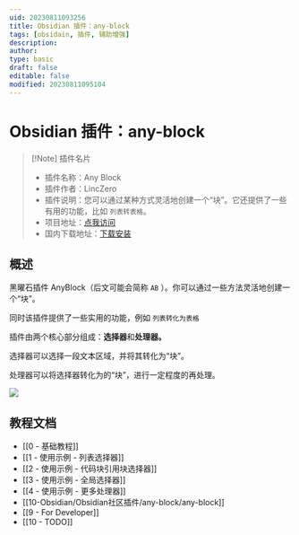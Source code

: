 ```yaml
---
uid: 20230811093256
title: Obsidian 插件：any-block
tags: [obsidain, 插件, 辅助增强]
description: 
author: 
type: basic
draft: false
editable: false
modified: 20230811095104
---
```


# Obsidian 插件：any-block

> [!Note] 插件名片
> - 插件名称：Any Block
> - 插件作者：LincZero
> - 插件说明：您可以通过某种方式灵活地创建一个“块”。它还提供了一些有用的功能，比如 `列表转表格`。
> - 项目地址：[点我访问](https://github.com/LincZero/obsidian-any-block)
> - 国内下载地址：[下载安装](https://pkmer.cn/products/plugin/pluginMarket/?any-block)

## 概述

黑曜石插件 AnyBlock（后文可能会简称 `AB` ）。你可以通过一些方法灵活地创建一个“块”。

同时该插件提供了一些实用的功能，例如 `列表转化为表格`

插件由两个核心部分组成：**选择器**和**处理器。**

选择器可以选择一段文本区域，并将其转化为“块”。

处理器可以将选择器转化为的“块”，进行一定程度的再处理。

![](https://cdn.pkmer.cn/images/202308110925636.png!pkmer)

## 教程文档

- [[0 - 基础教程]]
- [[1 - 使用示例 - 列表选择器]]
- [[2 - 使用示例 - 代码块引用块选择器]]
- [[3 - 使用示例 - 全局选择器]]
- [[4 - 使用示例 - 更多处理器]]
- [[10-Obsidian/Obsidian社区插件/any-block/any-block]]
- [[9 - For Developer]]
- [[10 - TODO]]